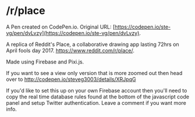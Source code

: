# /r/place

A Pen created on CodePen.io. Original URL: [https://codepen.io/ste-vg/pen/dvLvzy](https://codepen.io/ste-vg/pen/dvLvzy).

A replica of Reddit's Place, a collaborative drawing app lasting  72hrs on April fools day 2017.  https://www.reddit.com/r/place/. 

Made using Firebase and Pixi.js.

If you want to see a view only version that is more zoomed out then head over to http://codepen.io/steveg3003/details/XRJpqG

If you'd like to set this up on your own Firebase account then you'll need to copy the real time database rules found at the bottom of the javascript code panel and setup Twitter authentication. Leave a comment if you want more info. 
